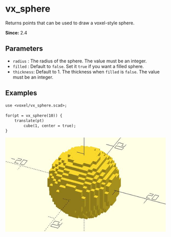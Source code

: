 # vx_sphere

Returns points that can be used to draw a voxel-style sphere.

**Since:** 2.4

## Parameters

- `radius` : The radius of the sphere. The value must be an integer.
- `filled` : Default to `false`. Set it `true` if you want a filled sphere.
- `thickness`: Default to 1. The thickness when `filled` is `false`. The value must be an integer.

## Examples

	use <voxel/vx_sphere.scad>;

	for(pt = vx_sphere(10)) {
		translate(pt)
			cube(1, center = true);
	}

![vx_sphere](images/lib2x-vx_sphere-1.JPG)
